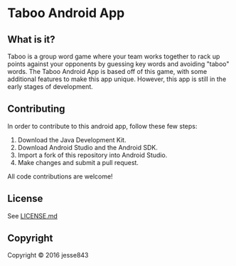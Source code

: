 Taboo Android App
========================

What is it?
-----------

Taboo is a group word game where your team works together to rack up points against your opponents by guessing key words and avoiding "taboo" words. The Taboo Android App is based off of this game, with some additional features to make this app unique. However, this app is still in the early stages of development.

Contributing
------------

In order to contribute to this android app, follow these few steps:

1. Download the Java Development Kit.
2. Download Android Studio and the Android SDK.
3. Import a fork of this repository into Android Studio.
4. Make changes and submit a pull request.

All code contributions are welcome!

License
-------

See [LICENSE.md](LICENSE.md)

Copyright
---------

Copyright © 2016 jesse843

